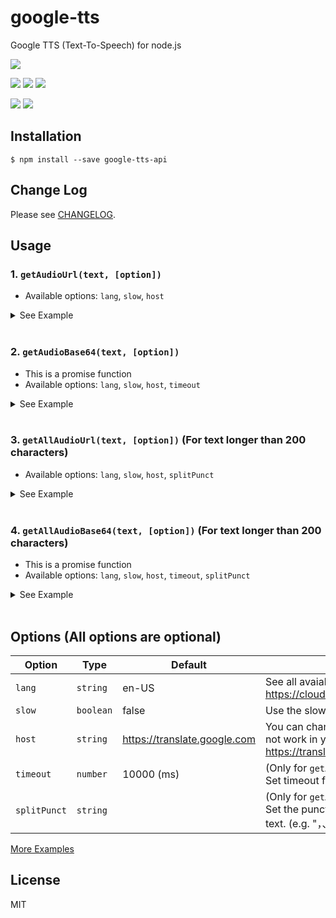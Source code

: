 # google-tts

Google TTS (Text-To-Speech) for node.js

[![][npm-img]][npm-url]

[![][dependency-img]][dependency-url]
[![][dependency-dev-img]][dependency-dev-url]
[![][install-size-img]][install-size-result]

[![][travis-img]][travis-url]
[![][coverage-img]][coverage-url]

## Installation

```
$ npm install --save google-tts-api
```

## Change Log

Please see [CHANGELOG](https://github.com/zlargon/google-tts/blob/master/CHANGELOG.md).

## Usage

### 1. `getAudioUrl(text, [option])`

- Available options: `lang`, `slow`, `host`

<details><summary>See Example</summary>
<p>

```js
const googleTTS = require('google-tts-api');

// get audio URL
const url = googleTTS.getAudioUrl('Hello World', {
  lang: 'en-US',
  slow: false,
  host: 'https://translate.google.com',
});
console.log(url); // https://translate.google.com/translate_tts?...
```

</p>
</details>
<br/>

### 2. `getAudioBase64(text, [option])`

- This is a promise function
- Available options: `lang`, `slow`, `host`, `timeout`

<details><summary>See Example</summary>
<p>

```js
const googleTTS = require('google-tts-api');

// get base64 text
googleTTS
  .getAudioBase64('Hello World', {
    lang: 'en-US',
    slow: false,
    host: 'https://translate.google.com',
    timeout: 10000,
  })
  .then(console.log) // base64 text
  .catch(console.error);
```

</p>
</details>
<br/>

### 3. `getAllAudioUrl(text, [option])` (For text longer than 200 characters)

- Available options: `lang`, `slow`, `host`, `splitPunct`

<details><summary>See Example</summary>
<p>

```js
const googleTTS = require('google-tts-api');

const results = googleTTS.getAllAudioUrls('LONG_TEXT_...', {
  lang: 'en-US',
  slow: false,
  host: 'https://translate.google.com',
  splitPunct: ',.?',
});
console.log(results);
// [
//   { text: '...', url: '...' },
//   { text: '...', url: '...' },
//   ...
// ];
```

</p>
</details>
<br/>

### 4. `getAllAudioBase64(text, [option])` (For text longer than 200 characters)

- This is a promise function
- Available options: `lang`, `slow`, `host`, `timeout`, `splitPunct`

<details><summary>See Example</summary>
<p>

```js
const googleTTS = require('google-tts-api');

googleTTS
  .getAllAudioBase64('LONG_TEXT_...', {
    lang: 'en-US',
    slow: false,
    host: 'https://translate.google.com',
    timeout: 10000,
    splitPunct: ',.?',
  })
  .then(console.log)
  // [
  //   { text: '...', base64: '...' },
  //   { text: '...', base64: '...' },
  //   ...
  // ];
  .catch(console.error);
```

</p>
</details>
<br/>

## Options (All options are optional)

| Option       | Type      | Default                      | Description                                                                                                                   |
| ------------ | --------- | ---------------------------- | ----------------------------------------------------------------------------------------------------------------------------- |
| `lang`       | `string`  | en-US                        | See all avaiable language code at https://cloud.google.com/speech/docs/languages                                              |
| `slow`       | `boolean` | false                        | Use the slow audio speed if set `slow` to `true`                                                                              |
| `host`       | `string`  | https://translate.google.com | You can change the `host` if the default host could not work in your region (e.g. https://translate.google.com.cn).           |
| `timeout`    | `number`  | 10000 (ms)                   | (Only for `getAudioBase64` and `getAllAudioBase64`) Set timeout for the HTTP request.                                         |
| `splitPunct` | `string`  |                              | (Only for `getAllAudioUrl` and `getAllAudioBase64`) Set the punctuation to split the long text to short text. (e.g. "，、。") |

[More Examples](https://github.com/zlargon/google-tts/tree/master/example)

## License

MIT

[npm-url]: https://nodei.co/npm/google-tts-api
[npm-img]: https://nodei.co/npm/google-tts-api.png
[install-size-img]: https://packagephobia.com/badge?p=google-tts-api
[install-size-result]: https://packagephobia.com/result?p=google-tts-api
[dependency-url]: https://david-dm.org/zlargon/google-tts
[dependency-img]: https://img.shields.io/david/zlargon/google-tts.svg
[dependency-dev-url]: https://david-dm.org/zlargon/google-tts#info=devDependencies
[dependency-dev-img]: https://img.shields.io/david/dev/zlargon/google-tts.svg
[travis-url]: https://travis-ci.com/zlargon/google-tts
[travis-img]: https://img.shields.io/travis/com/zlargon/google-tts
[coverage-url]: https://coveralls.io/github/zlargon/google-tts
[coverage-img]: https://img.shields.io/coveralls/github/zlargon/google-tts
